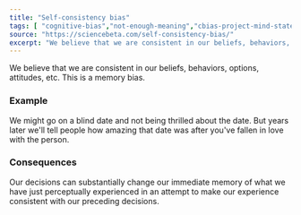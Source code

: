 ```yaml
---
title: "Self-consistency bias"
tags: [ "cognitive-bias","not-enough-meaning","cbias-project-mind-state", "memory" ]
source: "https://sciencebeta.com/self-consistency-bias/"
excerpt: "We believe that we are consistent in our beliefs, behaviors, options, attitudes, etc."
---
```


We believe that we are consistent in our beliefs, behaviors, options, attitudes, etc. This is a memory bias. 

### Example

We might go on a blind date and not being thrilled about the date. But years later we'll tell people how amazing that date was after you've fallen in love with the person.

### Consequences

Our decisions can substantially change our immediate memory of what we have just perceptually experienced in an attempt to make our experience consistent with our preceding decisions.


